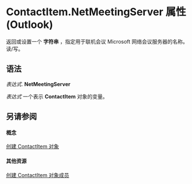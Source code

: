 
# ContactItem.NetMeetingServer 属性 (Outlook)

返回或设置一个 **字符串** ，指定用于联机会议 Microsoft 网络会议服务器的名称。读/写。


## 语法

 _表达式_. **NetMeetingServer**

 _表达式_ 一个表示 **ContactItem** 对象的变量。


## 另请参阅


#### 概念


[创建 ContactItem 对象](8e32093c-a678-f1fd-3f35-c2d8994d166f.md)
#### 其他资源


[创建 ContactItem 对象成员](a8b13369-4c87-02aa-e62a-1f3067e559fa.md)